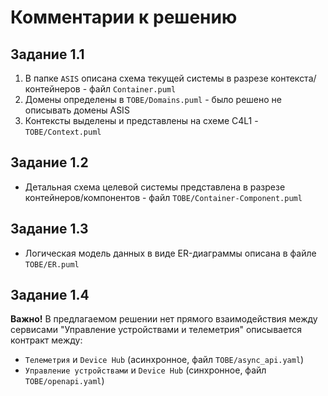 # Комментарии к решению

## Задание 1.1
1. В папке `ASIS` описана схема текущей системы в разрезе контекста/контейнеров - файл `Container.puml`
2. Домены определены в `TOBE/Domains.puml` - было решено не описывать домены ASIS
3. Контексты выделены и представлены на схеме С4L1 - `TOBE/Context.puml`

## Задание 1.2
- Детальная схема целевой системы представлена в разрезе контейнеров/компонентов - файл `TOBE/Container-Component.puml`

## Задание 1.3
- Логическая модель данных в виде ER-диаграммы описана в файле `TOBE/ER.puml`

## Задание 1.4
**Важно!** В предлагаемом решении нет прямого взаимодействия между сервисами "Управление устройствами и телеметрия" описывается контракт между: 
- `Телеметрия` и `Device Hub` (асинхронное, файл `TOBE/async_api.yaml`)
- `Управление устройствами` и `Device Hub` (синхронное, файл `TOBE/openapi.yaml`)